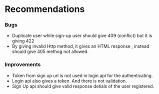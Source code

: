 # Recommendations


### Bugs

* Duplicate user while sign-up user should give 409 (conflict) but it is giving 422
* By giving invalid Http method, it gives an HTML response , instead should give 405 methog not allowed.

### Improvements

* Token from sign up url is not used in login api for the authenticating.
* Login api also gives a token. And there is not validation.
* Sign Up api should give valid response detials of the user registered.